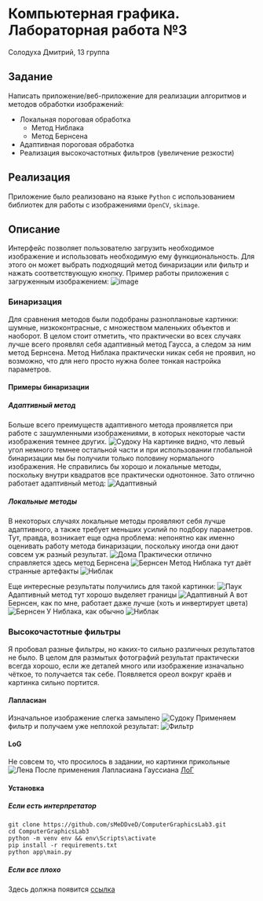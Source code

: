 # Компьютерная графика. Лабораторная работа №3

Солодуха Дмитрий, 13 группа

## Задание

Написать приложение/веб-приложение для реализации алгоритмов и методов обработки изображений:

- Локальная пороговая обработка
    - Метод Ниблака
    - Метод Бернсена
- Адаптивная пороговая обработка
- Реализация высокочастотных фильтров (увеличение резкости)

## Реализация

Приложение было реализовано на языке `Python` с использованием библиотек для работы с изображениями `OpenCV`, `skimage`.

## Описание

Интерфейс позволяет пользователю загрузить необходимое изображение и использовать необходимую ему функциональность. Для
этого он может выбрать подходящий метод бинаризации или фильтр и нажать соответствующую кнопку. Пример работы приложения
с загруженным изображением: ![image](screenshots/lena.png)

### Бинаризация

Для сравнения методов были подобраны разноплановые картинки: шумные, низкоконтрасные, с множеством маленьких объектов и
наоборот. В целом стоит отметить, что практически во всех случаях лучше всего проявлял себя адаптивный метод Гаусса, а
следом за ним метод Бернсена. Метод Ниблака практически никак себя не проявил, но возможно, что для него просто нужна
более тонкая настройка параметров.

#### Примеры бинаризации

##### Адаптивный метод

Больше всего преимуществ адаптивного метода проявляется при работе с зашумленными изображениями, в которых некоторые
части изображения темнее других.
![Судоку](screenshots/sudoku.png)
На картинке видно, что левый угол немного темнее остальной части и при использовании глобальной бинаризации мы бы
получили только половину нормального изображения. Не справились бы хорошо и локальные методы, поскольку внутри квадратов
все практически однотонное. Зато отлично работает адаптивный метод:
![Адаптивный](screenshots/sudoku_adaptive.png)

##### Локальные методы

В некоторых случаях локальные методы проявляют себя лучше адаптивного, а также требует меньших усилий по подбору
параметров. Тут, правда, возникает еще одна проблема: непонятно как именно оценивать работу метода бинаризации,
поскольку иногда они дают совсем уж разный результат.
![Дома](screenshots/houses.png)
Практически отлично справляется здесь метод Бернсена
![Бернсен](screenshots/houses_local.png)
Метод Ниблака тут даёт странные артефакты
![Ниблак](screenshots/houses_bad.png)

Еще интересные результаты получились для такой картинки:
![Паук](screenshots/spider.png)
Адаптивный метод тут хорошо выделяет границы
![Адаптивный](screenshots/spider_adaptive.png)
А вот Бернсен, как по мне, работает даже лучше (хоть и инвертирует цвета)
![Бернсен](screenshots/spider_bernsen.png)
У Ниблака, как обычно
![Ниблак](screenshots/spider_niblack.png)

### Высокочастотные фильтры

Я пробовал разные фильтры, но каких-то сильно различных результатов не было. В целом для размытых фотографий результат
практически всегда хорошо, если же деталей много или изображение изначально чёткое, то получается так себе. Появляется
ореол вокруг краёв и картинка сильно портится.

#### Лапласиан

Изначальное изображение слегка замылено
![Судоку](screenshots/sudoku.png)
Применяем фильтр и получаем уже неплохой результат:
![Фильтр](screenshots/sudoku_filter.png)

#### LoG

Не совсем то, что просилось в задании, но картинки прикольные
![Лена](screenshots/lena.png)
После применения Лапласиана Гауссиана
[ЛоГ](screenshots/lena_log.png)

#### Установка

##### Если есть интерпретатор

```shell
git clone https://github.com/sMeDDveD/ComputerGraphicsLab3.git
cd ComputerGraphicsLab3
python -m venv env && env\Scripts\activate
pip install -r requirements.txt
python app\main.py
```

##### Если все плохо

Здесь должна появится [ссылка](https://www.youtube.com/watch?v=dQw4w9WgXcQ)